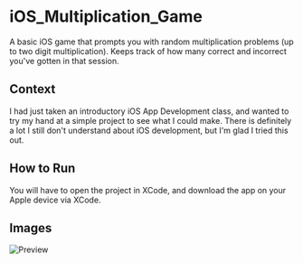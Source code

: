 # iOS_Multiplication_Game
A basic iOS game that prompts you with random multiplication problems (up to two digit multiplication). Keeps track of how many correct
and incorrect you've gotten in that session.

## Context
I had just taken an introductory iOS App Development class, and wanted to try my hand at a simple project to see what I could make. There is definitely a lot I still don't understand about iOS development, but I'm glad I tried this out.

## How to Run
You will have to open the project in XCode, and download the app on your Apple device via XCode.

## Images
![Preview](https://i.imgur.com/8PpcdUc.jpg)

